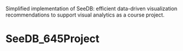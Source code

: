 Simplified implementation of SeeDB: efficient data-driven visualization recommendations to support visual analytics
as a course project.
# SeeDB_645Project
